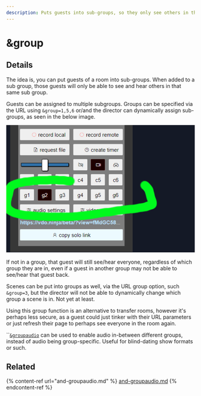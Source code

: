 ```yaml
---
description: Puts guests into sub-groups, so they only see others in the same group
---
```


# \&group

## Details

The idea is, you can put guests of a room into sub-groups. When added to a sub group, those guests will only be able to see and hear others in that same sub group.&#x20;

Guests can be assigned to multiple subgroups. Groups can be specified via the URL using `&group=1,5,6` or/and the director can dynamically assign sub-groups, as seen in the below image.&#x20;

![](<../../.gitbook/assets/image (129).png>)

If not in a group, that guest will still see/hear everyone, regardless of which group they are in, even if a guest in another group may not be able to see/hear that guest back.&#x20;

Scenes can be put into groups as well, via the URL group option, such `&group=3`, but the director will not be able to dynamically change which group a scene is in. Not yet at least.&#x20;

Using this group function is an alternative to transfer rooms, however it's perhaps less secure, as a guest could just tinker with their URL parameters or just refresh their page to perhaps see everyone in the room again.

``[`&groupaudio`](and-groupaudio.md) can be used to enable audio in-between different groups, instead of audio being group-specific. Useful for blind-dating show formats or such.

## Related

{% content-ref url="and-groupaudio.md" %}
[and-groupaudio.md](and-groupaudio.md)
{% endcontent-ref %}
